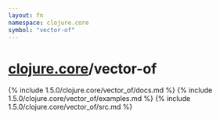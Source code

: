 ```yaml
---
layout: fn
namespace: clojure.core
symbol: "vector-of"
---
```


# [clojure.core](../)/vector-of

{% include 1.5.0/clojure.core/vector_of/docs.md %}
{% include 1.5.0/clojure.core/vector_of/examples.md %}
{% include 1.5.0/clojure.core/vector_of/src.md %}

